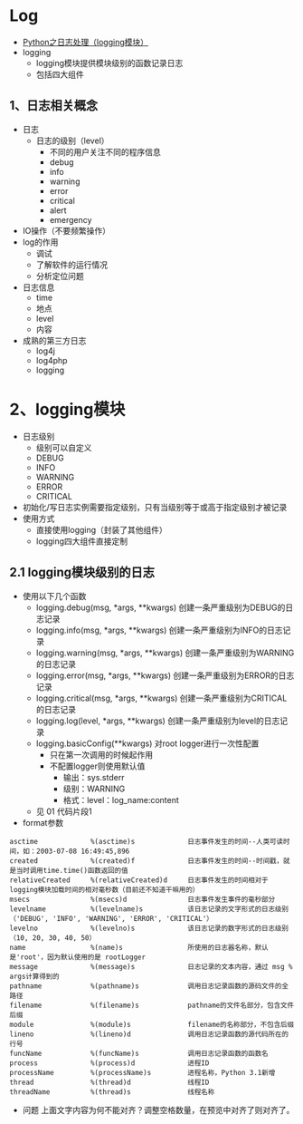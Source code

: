 # Log
- [Python之日志处理（logging模块）](https://www.cnblogs.com/yyds/p/6901864.html)
- logging
    - logging模块提供模块级别的函数记录日志
    - 包括四大组件
## 1、日志相关概念
- 日志
    - 日志的级别（level）
        - 不同的用户关注不同的程序信息
        - debug
        - info
        - warning
        - error
        - critical
        - alert
        - emergency
- IO操作（不要频繁操作）
- log的作用
    - 调试
    - 了解软件的运行情况
    - 分析定位问题
- 日志信息
    - time
    - 地点
    - level
    - 内容
- 成熟的第三方日志
    - log4j
    - log4php
    - logging
# 2、logging模块
- 日志级别
    - 级别可以自定义
    - DEBUG
    - INFO
    - WARNING
    - ERROR
    - CRITICAL
- 初始化/写日志实例需要指定级别，只有当级别等于或高于指定级别才被记录
- 使用方式
    - 直接使用logging（封装了其他组件）
    - logging四大组件直接定制
## 2.1 logging模块级别的日志
- 使用以下几个函数
    - logging.debug(msg, *args, **kwargs) 	    创建一条严重级别为DEBUG的日志记录
    - logging.info(msg, *args, **kwargs) 	    创建一条严重级别为INFO的日志记录
    - logging.warning(msg, *args, **kwargs) 	创建一条严重级别为WARNING的日志记录
    - logging.error(msg, *args, **kwargs) 	    创建一条严重级别为ERROR的日志记录
    - logging.critical(msg, *args, **kwargs) 	创建一条严重级别为CRITICAL的日志记录
    - logging.log(level, *args, **kwargs) 	    创建一条严重级别为level的日志记录
    - logging.basicConfig(**kwargs) 	        对root logger进行一次性配置
        - 只在第一次调用的时候起作用
        - 不配置logger则使用默认值
            - 输出：sys.stderr
            - 级别：WARNING
            - 格式：level：log_name:content
    - 见 01 代码片段1
- format参数
```
asctime             %(asctime)s             日志事件发生的时间--人类可读时间，如：2003-07-08 16:49:45,896
created             %(created)f             日志事件发生的时间--时间戳，就是当时调用time.time()函数返回的值
relativeCreated     %(relativeCreated)d     日志事件发生的时间相对于logging模块加载时间的相对毫秒数（目前还不知道干嘛用的）
msecs               %(msecs)d               日志事件发生事件的毫秒部分
levelname           %(levelname)s           该日志记录的文字形式的日志级别（'DEBUG', 'INFO', 'WARNING', 'ERROR', 'CRITICAL'）
levelno             %(levelno)s             该日志记录的数字形式的日志级别（10, 20, 30, 40, 50）
name                %(name)s                所使用的日志器名称，默认是'root'，因为默认使用的是 rootLogger
message             %(message)s             日志记录的文本内容，通过 msg % args计算得到的
pathname            %(pathname)s            调用日志记录函数的源码文件的全路径
filename            %(filename)s            pathname的文件名部分，包含文件后缀
module              %(module)s              filename的名称部分，不包含后缀
lineno              %(lineno)d              调用日志记录函数的源代码所在的行号
funcName            %(funcName)s            调用日志记录函数的函数名
process             %(process)d             进程ID
processName         %(processName)s         进程名称，Python 3.1新增
thread              %(thread)d              线程ID
threadName          %(thread)s              线程名称 
```
- 问题 上面文字内容为何不能对齐？调整空格数量，在预览中对齐了则对齐了。


























